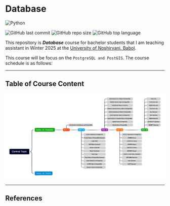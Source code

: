 # Database

![Python](https://img.shields.io/badge/PostgreSQL-316192?logo=postgresql&logoColor=white)

![GitHub last commit](https://img.shields.io/github/last-commit/Yousefess/TA25PSDB)
![GitHub repo size](https://img.shields.io/github/repo-size/Yousefess/TA25PSDB)
![GitHub top language](https://img.shields.io/github/languages/top/Yousefess/TA25PSDB)

This repository is **_Database_** course for bachelor students that I am teaching assistant in Winter 2025 at the  [University of Noshirvani, Babol](https://nit.ac.ir/en).

This course will be focus on the `PostgreSQL and PostGIS`. The course schedule is as follows:

---

## Table of Course Content

![Topics](./static/Topics.png)

---

## References
